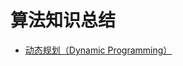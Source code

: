 # 算法知识总结

* [动态规划（Dynamic Programming）]( [https://github.com/ZhangMiao147/android_learning_notes/blob/master/Algorithm/%E5%8A%A8%E6%80%81%E8%A7%84%E5%88%92.md](https://github.com/ZhangMiao147/android_learning_notes/blob/master/Algorithm/动态规划.md) )

